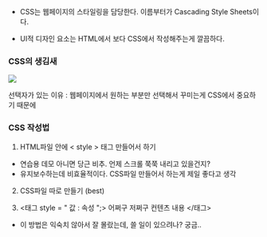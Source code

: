 - CSS는 웹페이지의 스타일링을 담당한다.
이름부터가 Cascading Style Sheets이다.

- UI적 디자인 요소는 HTML에서 보다 CSS에서 작성해주는게 깔끔하다.



### CSS의 생김새
![](https://velog.velcdn.com/images/beerish/post/94baeca2-5e44-4888-b09a-1b985e1b7248/image.png)

선택자가 있는 이유 : 웹페이지에서 원하는 부분만 선택해서 꾸미는게 CSS에서 중요하기 때문에



### CSS 작성법

1. HTML파일 안에 < style > 태그 만들어서 하기
  - 연습용 데모 아니면 당근 비추. 언제 스크롤 쭉쭉 내리고 있을건지?
  - 유지보수하는데 비효율적이다. CSS파일 만들어서 하는게 제일 좋다고 생각
  
  
2. CSS파일 따로 만들기 (best)

 3. <태그 style = " 값 : 속성 ";> 어쩌구 저쩌구 컨텐츠 내용 </태그>
- 이 방법은 익숙치 않아서 잘 몰랐는데, 쓸 일이 있으려나? 궁금..


